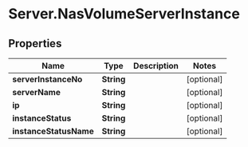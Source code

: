 # Server.NasVolumeServerInstance

## Properties
Name | Type | Description | Notes
------------ | ------------- | ------------- | -------------
**serverInstanceNo** | **String** |  | [optional] 
**serverName** | **String** |  | [optional] 
**ip** | **String** |  | [optional] 
**instanceStatus** | **String** |  | [optional] 
**instanceStatusName** | **String** |  | [optional] 


